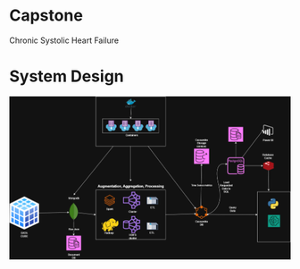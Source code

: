 # Capstone
Chronic Systolic Heart Failure 

# System Design
![Image Alt](https://github.com/vrahulrvce/Capstone/blob/eec7ef64dea05bb69797e2fdf162b4cda849abca/Images/Final_project.drawio%20(1).png)
